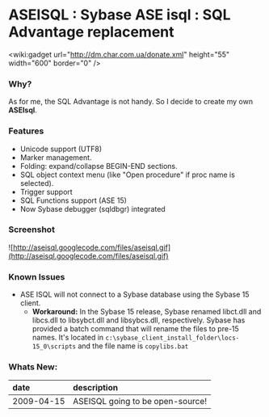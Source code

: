 # ASEISQL : Sybase ASE isql : SQL Advantage replacement #
&lt;wiki:gadget url="http://dm.char.com.ua/donate.xml" height="55" width="600" border="0" /&gt;

### Why? ###
As for me, the SQL Advantage is not handy. So I decide to create my own **ASEIsql**.

### Features ###
  * Unicode support (UTF8)
  * Marker management.
  * Folding: expand/collapse BEGIN-END sections.
  * SQL object context menu (like "Open procedure" if proc name is selected).
  * Trigger support
  * SQL Functions support (ASE 15)
  * Now Sybase debugger (sqldbgr) integrated


### Screenshot ###
![http://aseisql.googlecode.com/files/aseisql.gif](http://aseisql.googlecode.com/files/aseisql.gif)

### Known Issues ###
  * ASE ISQL will not connect to a Sybase database using the Sybase 15 client.
    * **Workaround:** In the Sybase 15 release, Sybase renamed libct.dll and libcs.dll to libsybct.dll and libsybcs.dll, respectively. Sybase has provided a batch command that will rename the files to pre-15 names. It's located in `c:\sybase_client_install_folder\locs-15_0\scripts` and the file name is `copylibs.bat`

### Whats New: ###
| **date** | **description** |
|:---------|:----------------|
| 2009-04-15 | ASEISQL going to be open-source! |

